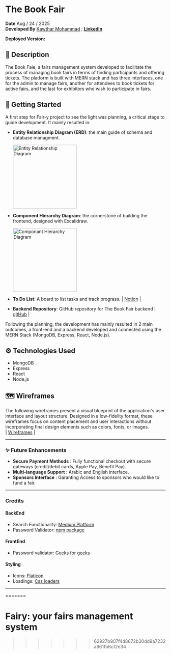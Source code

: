 # The Book Fair
**Date** Aug / 24 / 2025 <br>
**Developed By**  [Kawthar Mohammad](https://github.com/Kawthara-M) ; **[LinkedIn](https://www.linkedin.com/in/kawthar-mohammad/)**

**Deployed Version:**

## 📌 Description
The Book Faie, a fairs management system developed to facilitate the process of managing book fairs in terms of finding participants and offering tickets. The platform is built with MERN stack and has three interfaces, one for the admin to manage fairs, another for attendees to book tickets for active fairs, and the last for exhibitors who wish to participate in fairs.

## 🚀 Getting Started

A first step for Fair-y project to see the light was planning, a critical stage to guide development. It mainly resulted in:

- **Entity Relationship Diagram (ERD)**: the main guide of schema and database managment. <br>

  <img src="" height="200px" alt="Entity Relationship Diagram">

- **Component Hierarchy Diagram**: the cornerstone of building the frontend, designed with Excalidraw. <br>

  <img src="" height="200px" alt="Componant Hierarchy Diagram">

- **To Do List**: A board to list tasks and track prograss.
  | [Notion]() |

- **Backend Repository**: GitHub repository for The Book Fair backend | [gitHub](https://github.com/Kawthara-M/Fair-y-backend) |

Following the planning, the development has mainly resulted in 2 main outcomes, a front-end and a backend developed and connected using the MERN Stack (MongoDB, Express, React, Node.js). <br>


## ⚙️ Technologies Used

- MongoDB
- Express
- React
- Node.js

## 🗺️ Wireframes

The following wireframes present a visual blueprint of the application's user interface and layout structure. Designed in a low-fidelity format, these wireframes focus on content placement and user interactions without incorporating final design elements such as colors, fonts, or images. <br>
| [Wireframes]() |

---

### ✨ **Future Enhancements**

- **Secure Payment Methods** : Fully functional checkout with secure gateways (credit/debit cards, Apple Pay, Benefit Pay).
- **Multi-language Support** : Arabic and English interface.
- **Sponsors Interface** : Garanting Access to sponsors who would like to fund a fair.

---

### **Credits**

#### **BackEnd**

- Search Functionality: [Medium Platform](https://medium.com/@aniagudo.godson/running-a-simple-search-query-on-mongodb-atlas-using-express-nodejs-2-refining-search-queries-49949ce5c4a1)
- Password Validator: [npm package](https://www.npmjs.com/package/password-validator)

#### **FrontEnd**

- Password validator: [Geeks for geeks](https://www.geeksforgeeks.org/reactjs/create-a-password-validator-using-reactjs/)

#### **Styling**

- Icons: [Flaticon](https://www.flaticon.com/)
- Loadings: [Css loaders]()
---


=======
# Fairy: your fairs management system
>>>>>>> 62927b907f4d8672b30dd9a7232a661fb6cf2e34
